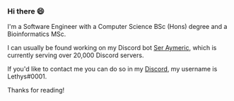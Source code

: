 ### Hi there 😄

I'm a Software Engineer with a Computer Science BSc (Hons) degree and a Bioinformatics MSc. 

I can usually be found working on my Discord bot [Ser Aymeric](https://seraymeric.com), which is currently serving over 20,000 Discord servers.

If you'd like to contact me you can do so in my [Discord](http://discord.gg/38GdPqK), my username is Lethys#0001.

Thanks for reading!
